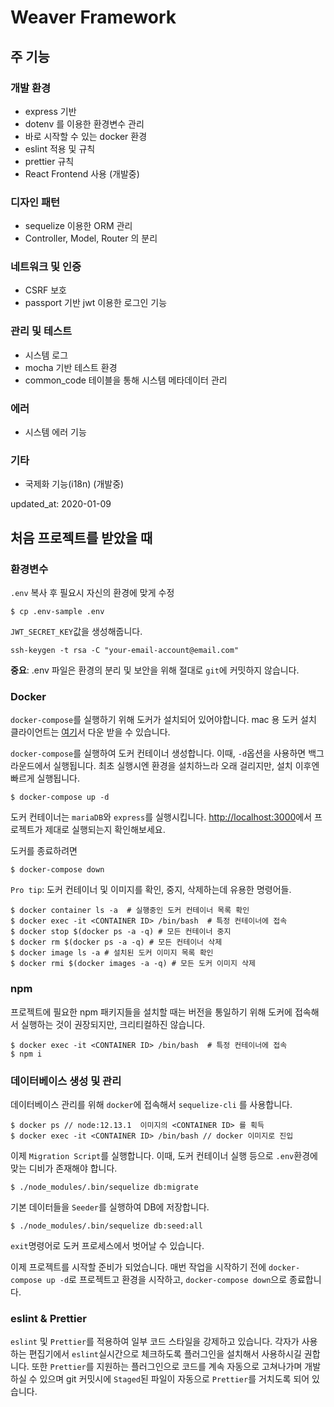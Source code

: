# Weaver Framework

## 주 기능

### 개발 환경
- express 기반
- dotenv 를 이용한 환경변수 관리
- 바로 시작할 수 있는 docker 환경 
- eslint 적용 및 규칙
- prettier 규칙
- React Frontend 사용 (개발중)

### 디자인 패턴 
- sequelize 이용한 ORM 관리
- Controller, Model, Router 의 분리

### 네트워크 및 인증
- CSRF 보호
- passport 기반 jwt 이용한 로그인 기능

### 관리 및 테스트
- 시스템 로그
- mocha 기반 테스트 환경
- common_code 테이블을 통해 시스템 메타데이터 관리 

### 에러
- 시스템 에러 기능

### 기타
- 국제화 기능(i18n) (개발중)

updated_at: 2020-01-09


## 처음 프로젝트를 받았을 때

### 환경변수
`.env` 복사 후 필요시 자신의 환경에 맞게 수정
```shell script
$ cp .env-sample .env
```
`JWT_SECRET_KEY`값을 생성해줍니다.
```shell script
ssh-keygen -t rsa -C "your-email-account@email.com"
```

**중요**: .env 파일은 환경의 분리 및 보안을 위해 절대로 `git`에 커밋하지 않습니다.

### Docker
`docker-compose`를 실행하기 위해 도커가 설치되어 있어야합니다. mac 용 도커 설치 클라이언트는 [여기](https://docs.docker.com/docker-for-mac/install/)서 다운 받을 수 있습니다.

`docker-compose`를 실행하여 도커 컨테이너 생성합니다. 이때, `-d`옵션을 사용하면 백그라운드에서 실행됩니다.
최초 실행시엔 환경을 설치하느라 오래 걸리지만, 설치 이후엔 빠르게 실행됩니다.

```shell script
$ docker-compose up -d
```
도커 컨테이너는 `mariaDB`와 `express`를 실행시킵니다. [http://localhost:3000](http://localhost:3000)에서 프로젝트가 제대로 실행되는지 확인해보세요. 

도커를 종료하려면
```shell script
$ docker-compose down
```

`Pro tip`: 도커 컨테이너 및 이미지를 확인, 중지, 삭제하는데 유용한 명령어들.
```shell script
$ docker container ls -a  # 실행중인 도커 컨테이너 목록 확인
$ docker exec -it <CONTAINER ID> /bin/bash  # 특정 컨테이너에 접속
$ docker stop $(docker ps -a -q) # 모든 컨테이너 중지
$ docker rm $(docker ps -a -q) # 모든 컨테이너 삭제
$ docker image ls -a # 설치된 도커 이미지 목록 확인 
$ docker rmi $(docker images -a -q) # 모든 도커 이미지 삭제
```

### npm
프로젝트에 필요한 npm 패키지들을 설치할 때는 버전을 통일하기 위해 도커에 접속해서 실행하는 것이 권장되지만, 크리티컬하진 않습니다.
```shell script
$ docker exec -it <CONTAINER ID> /bin/bash  # 특정 컨테이너에 접속
$ npm i
```

### 데이터베이스 생성 및 관리
데이터베이스 관리를 위해 `docker`에 접속해서 `sequelize-cli` 를 사용합니다.
```shell script
$ docker ps // node:12.13.1  이미지의 <CONTAINER ID> 를 획득
$ docker exec -it <CONTAINER ID> /bin/bash // docker 이미지로 진입
```

이제 `Migration Script`를 실행합니다. 이때, 도커 컨테이너 실행 등으로 `.env`환경에 맞는 디비가 존재해야 합니다. 
```shell script
$ ./node_modules/.bin/sequelize db:migrate
```

기본 데이터들을 `Seeder`를 실행하여 DB에 저장합니다.
```shell script
$ ./node_modules/.bin/sequelize db:seed:all
```

`exit`명령어로 도커 프로세스에서 벗어날 수 있습니다.

이제 프로젝트를 시작할 준비가 되었습니다. 매번 작업을 시작하기 전에 `docker-compose up -d`로 프로젝트고 환경을 시작하고, `docker-compose down`으로 종료합니다.


### eslint & Prettier
`eslint` 및 `Prettier`를 적용하여 일부 코드 스타일을 강제하고 있습니다.
각자가 사용하는 편집기에서 `eslint`실시간으로 체크하도록 플러그인을 설치해서 사용하시길 권합니다.
또한 `Prettier`를 지원하는 플러그인으로 코드를 계속 자동으로 고쳐나가며 개발하실 수 있으며
git 커밋시에 `Staged`된 파일이 자동으로 `Prettier`를 거치도록 되어 있습니다. 
